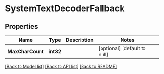 # SystemTextDecoderFallback

## Properties
Name | Type | Description | Notes
------------ | ------------- | ------------- | -------------
**MaxCharCount** | **int32** |  | [optional] [default to null]

[[Back to Model list]](../README.md#documentation-for-models) [[Back to API list]](../README.md#documentation-for-api-endpoints) [[Back to README]](../README.md)

